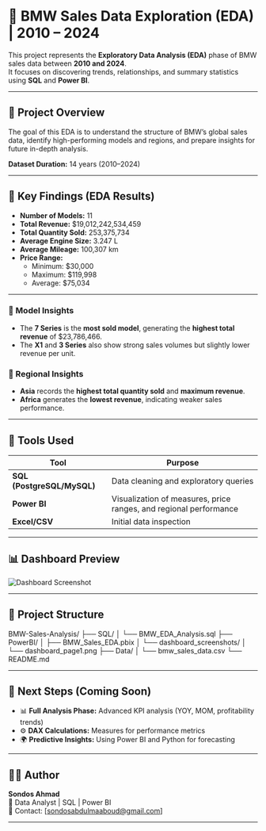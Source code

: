# 🚗 BMW Sales Data Exploration (EDA) | 2010 – 2024

This project represents the **Exploratory Data Analysis (EDA)** phase of BMW sales data between **2010 and 2024**.  
It focuses on discovering trends, relationships, and summary statistics using **SQL** and **Power BI**.

---

## 📂 Project Overview
The goal of this EDA is to understand the structure of BMW’s global sales data, identify high-performing models and regions, and prepare insights for future in-depth analysis.

**Dataset Duration:** 14 years (2010–2024)

---

## 🧮 Key Findings (EDA Results)

- **Number of Models:** 11  
- **Total Revenue:** \$19,012,242,534,459  
- **Total Quantity Sold:** 253,375,734  
- **Average Engine Size:** 3.247 L  
- **Average Mileage:** 100,307 km  
- **Price Range:**  
  - Minimum: \$30,000  
  - Maximum: \$119,998  
  - Average: \$75,034  

---

### 🔹 Model Insights
- The **7 Series** is the **most sold model**, generating the **highest total revenue** of \$23,786,466.  
- The **X1** and **3 Series** also show strong sales volumes but slightly lower revenue per unit.

### 🔹 Regional Insights
- **Asia** records the **highest total quantity sold** and **maximum revenue**.  
- **Africa** generates the **lowest revenue**, indicating weaker sales performance.

---

## 🧰 Tools Used
| Tool | Purpose |
|------|----------|
| **SQL (PostgreSQL/MySQL)** | Data cleaning and exploratory queries |
| **Power BI** | Visualization of measures, price ranges, and regional performance |
| **Excel/CSV** | Initial data inspection |

---

## 📊 Dashboard Preview
![Dashboard Screenshot](PowerBI/dashboard_screenshots/dashboard_page1.png)

---

## 📁 Project Structure
BMW-Sales-Analysis/
├── SQL/
│ └── BMW_EDA_Analysis.sql
├── PowerBI/
│ ├── BMW_Sales_EDA.pbix
│ └── dashboard_screenshots/
│ └── dashboard_page1.png
├── Data/
│ └── bmw_sales_data.csv
└── README.md

---

## 🧩 Next Steps (Coming Soon)
- 📊 **Full Analysis Phase:** Advanced KPI analysis (YOY, MOM, profitability trends)
- ⚙️ **DAX Calculations:** Measures for performance metrics
- 🌍 **Predictive Insights:** Using Power BI and Python for forecasting

---

## 👩‍💻 Author
**Sondos Ahmad**  
💼 Data Analyst | SQL | Power BI  
📧 Contact: [sondosabdulmaaboud@gmail.com]

---

